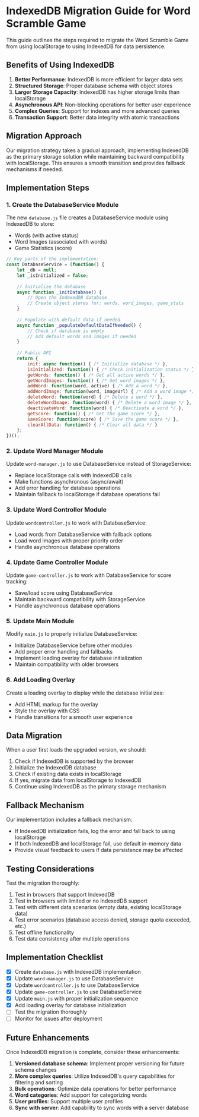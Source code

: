 # IndexedDB Migration Guide for Word Scramble Game

This guide outlines the steps required to migrate the Word Scramble Game from using localStorage to using IndexedDB for data persistence.

## Benefits of Using IndexedDB

1. **Better Performance**: IndexedDB is more efficient for larger data sets
2. **Structured Storage**: Proper database schema with object stores
3. **Larger Storage Capacity**: IndexedDB has higher storage limits than localStorage
4. **Asynchronous API**: Non-blocking operations for better user experience
5. **Complex Queries**: Support for indexes and more advanced queries
6. **Transaction Support**: Better data integrity with atomic transactions

## Migration Approach

Our migration strategy takes a gradual approach, implementing IndexedDB as the primary storage solution while maintaining backward compatibility with localStorage. This ensures a smooth transition and provides fallback mechanisms if needed.

## Implementation Steps

### 1. Create the DatabaseService Module

The new `database.js` file creates a DatabaseService module using IndexedDB to store:
- Words (with active status)
- Word Images (associated with words)
- Game Statistics (score)

```javascript
// Key parts of the implementation:
const DatabaseService = (function() {
    let _db = null;
    let _isInitialized = false;
    
    // Initialize the database
    async function _initDatabase() {
        // Open the IndexedDB database
        // Create object stores for: words, word_images, game_stats
    }
    
    // Populate with default data if needed
    async function _populateDefaultDataIfNeeded() {
        // Check if database is empty
        // Add default words and images if needed
    }
    
    // Public API
    return {
        init: async function() { /* Initialize database */ },
        isInitialized: function() { /* Check initialization status */ },
        getWords: function() { /* Get all active words */ },
        getWordImages: function() { /* Get word images */ },
        addWord: function(word, active) { /* Add a word */ },
        addWordImage: function(word, imageUrl) { /* Add a word image */ },
        deleteWord: function(word) { /* Delete a word */ },
        deleteWordImage: function(word) { /* Delete a word image */ },
        deactivateWord: function(word) { /* Deactivate a word */ },
        getScore: function() { /* Get the game score */ },
        saveScore: function(score) { /* Save the game score */ },
        clearAllData: function() { /* Clear all data */ }
    };
})();
```

### 2. Update Word Manager Module

Update `word-manager.js` to use DatabaseService instead of StorageService:

- Replace localStorage calls with IndexedDB calls
- Make functions asynchronous (async/await)
- Add error handling for database operations
- Maintain fallback to localStorage if database operations fail

### 3. Update Word Controller Module

Update `wordcontroller.js` to work with DatabaseService:

- Load words from DatabaseService with fallback options
- Load word images with proper priority order
- Handle asynchronous database operations

### 4. Update Game Controller Module

Update `game-controller.js` to work with DatabaseService for score tracking:

- Save/load score using DatabaseService
- Maintain backward compatibility with StorageService
- Handle asynchronous database operations

### 5. Update Main Module

Modify `main.js` to properly initialize DatabaseService:

- Initialize DatabaseService before other modules
- Add proper error handling and fallbacks
- Implement loading overlay for database initialization
- Maintain compatibility with older browsers

### 6. Add Loading Overlay

Create a loading overlay to display while the database initializes:

- Add HTML markup for the overlay
- Style the overlay with CSS
- Handle transitions for a smooth user experience

## Data Migration

When a user first loads the upgraded version, we should:

1. Check if IndexedDB is supported by the browser
2. Initialize the IndexedDB database
3. Check if existing data exists in localStorage
4. If yes, migrate data from localStorage to IndexedDB
5. Continue using IndexedDB as the primary storage mechanism

## Fallback Mechanism

Our implementation includes a fallback mechanism:

- If IndexedDB initialization fails, log the error and fall back to using localStorage
- If both IndexedDB and localStorage fail, use default in-memory data
- Provide visual feedback to users if data persistence may be affected

## Testing Considerations

Test the migration thoroughly:

1. Test in browsers that support IndexedDB
2. Test in browsers with limited or no IndexedDB support
3. Test with different data scenarios (empty data, existing localStorage data)
4. Test error scenarios (database access denied, storage quota exceeded, etc.)
5. Test offline functionality
6. Test data consistency after multiple operations

## Implementation Checklist

- [x] Create `database.js` with IndexedDB implementation
- [x] Update `word-manager.js` to use DatabaseService
- [x] Update `wordcontroller.js` to use DatabaseService
- [x] Update `game-controller.js` to use DatabaseService
- [x] Update `main.js` with proper initialization sequence
- [x] Add loading overlay for database initialization
- [ ] Test the migration thoroughly
- [ ] Monitor for issues after deployment

## Future Enhancements

Once IndexedDB migration is complete, consider these enhancements:

1. **Versioned database schema**: Implement proper versioning for future schema changes
2. **More complex queries**: Utilize IndexedDB's query capabilities for filtering and sorting
3. **Bulk operations**: Optimize data operations for better performance
4. **Word categories**: Add support for categorizing words
5. **User profiles**: Support multiple user profiles
6. **Sync with server**: Add capability to sync words with a server database
